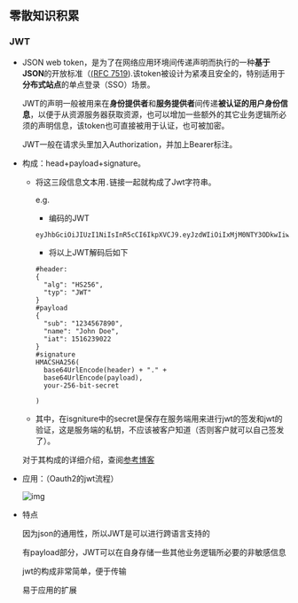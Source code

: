 ## 零散知识积累

### JWT

- JSON web token，是为了在网络应用环境间传递声明而执行的一种**基于JSON**的开放标准（[(RFC 7519](https://link.jianshu.com?t=https://tools.ietf.org/html/rfc7519)).该token被设计为紧凑且安全的，特别适用于**分布式站点**的单点登录（SSO）场景。

  JWT的声明一般被用来在**身份提供者**和**服务提供者**间传递**被认证的用户身份信息**，以便于从资源服务器获取资源，也可以增加一些额外的其它业务逻辑所必须的声明信息，该token也可直接被用于认证，也可被加密。

  JWT一般在请求头里加入Authorization，并加上Bearer标注。

- 构成：head+payload+signature。

  - 将这三段信息文本用`.`链接一起就构成了Jwt字符串。

    e.g.

    - 编码的JWT

    ```
    eyJhbGciOiJIUzI1NiIsInR5cCI6IkpXVCJ9.eyJzdWIiOiIxMjM0NTY3ODkwIiwibmFtZSI6IkpvaG4gRG9lIiwiaWF0IjoxNTE2MjM5MDIyfQ.SflKxwRJSMeKKF2QT4fwpMeJf36POk6yJV_adQssw5c
    ```

    - 将以上JWT解码后如下

    ```
    #header:
    {
      "alg": "HS256",
      "typ": "JWT"
    }
    #payload
    {
      "sub": "1234567890",
      "name": "John Doe",
      "iat": 1516239022
    }
    #signature
    HMACSHA256(
      base64UrlEncode(header) + "." +
      base64UrlEncode(payload),
      your-256-bit-secret
    
    )
    ```

    

  - 其中，在isgniture中的secret是保存在服务端用来进行jwt的签发和jwt的验证，这是服务端的私钥，不应该被客户知道（否则客户就可以自己签发了）。

  对于其构成的详细介绍，查阅[参考博客](https://www.jianshu.com/p/576dbf44b2ae)

  

  

- 应用：（Oauth2的jwt流程）

  ![img](https://upload-images.jianshu.io/upload_images/1821058-2e28fe6c997a60c9.png?imageMogr2/auto-orient/strip|imageView2/2/w/1200/format/webp)

- 特点

  因为json的通用性，所以JWT是可以进行跨语言支持的

  有payload部分，JWT可以在自身存储一些其他业务逻辑所必要的非敏感信息

  jwt的构成非常简单，便于传输

  易于应用的扩展